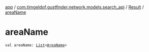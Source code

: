 [app](../../index.md) / [com.timgeldof.gustfinder.network.models.search_api](../index.md) / [Result](index.md) / [areaName](./area-name.md)

# areaName

`val areaName: `[`List`](https://kotlinlang.org/api/latest/jvm/stdlib/kotlin.collections/-list/index.html)`<`[`AreaName`](../-area-name/index.md)`>`